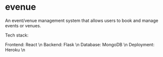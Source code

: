 # evenue

An event/venue management system that allows users to book and manage events or venues.

Tech stack:

Frontend: React \n
Backend: Flask \n
Database: MongoDB \n
Deployment: Heroku \n
